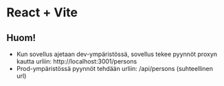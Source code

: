 # React + Vite

## Huom!

- Kun sovellus ajetaan dev-ympäristössä, sovellus tekee pyynnöt proxyn kautta urliin: http://localhost:3001/persons
- Prod-ympäristössä pyynnöt tehdään urliin: /api/persons (suhteellinen url)

